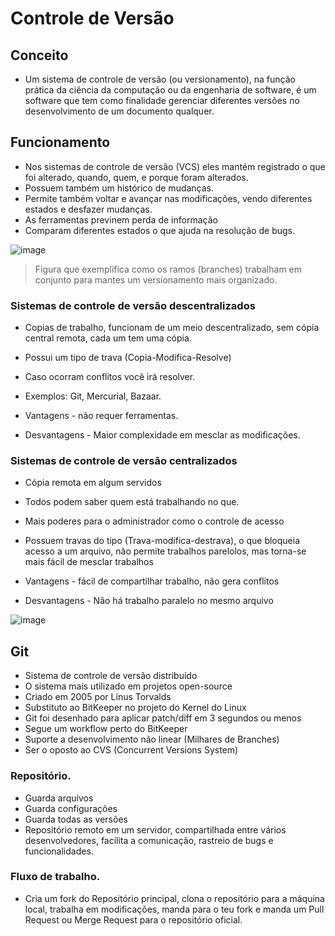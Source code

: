 # Controle de Versão

## Conceito
 - Um sistema de controle de versão (ou versionamento), na função prática da ciência da computação ou da engenharia de software, é um software que tem como finalidade gerenciar diferentes versões no desenvolvimento de um documento qualquer.

## Funcionamento

- Nos sistemas de controle de versão (VCS) eles mantém registrado o que foi alterado, quando, quem, e porque foram alterados.
- Possuem também um histórico de mudanças.
- Permite também  voltar e avançar nas modificações, vendo diferentes estados e desfazer mudanças.
- As ferramentas previnem perda de informação
- Comparam diferentes estados o que ajuda na resolução de bugs.

![image](https://user-images.githubusercontent.com/18054053/47293719-4eba7300-d5e1-11e8-88cf-26be137c3231.png)
> Figura que exemplifica como os ramos (branches) trabalham em conjunto para mantes um versionamento mais organizado.


### Sistemas de controle de versão descentralizados

- Copias de trabalho, funcionam de um meio descentralizado, sem cópia central remota, cada um tem uma cópia.
- Possui um tipo de trava (Copia-Modifica-Resolve)
- Caso ocorram conflitos você irá resolver.
- Exemplos: Git, Mercurial, Bazaar.

- Vantagens - não requer ferramentas.
- Desvantagens - Maior complexidade em mesclar as modificações.


### Sistemas de controle de versão centralizados

- Cópia remota em algum servidos
- Todos podem saber quem está trabalhando no que.
- Mais poderes para o administrador como o controle de acesso

- Possuem travas do tipo (Trava-modifica-destrava), o que bloqueia acesso a um arquivo, não permite trabalhos parelolos, mas torna-se mais fácil de mesclar trabalhos

- Vantagens - fácil de compartilhar trabalho, não gera conflitos
- Desvantagens - Não há trabalho paralelo no mesmo arquivo

![image](https://user-images.githubusercontent.com/18054053/47295114-4ebc7200-d5e5-11e8-8db4-c3e22299e9ed.png)


## Git

- Sistema de controle de versão distribuído
- O sistema mais utilizado em projetos open-source
- Criado em 2005 por Linus Torvalds
- Substituto ao BitKeeper no projeto do Kernel do Linux
- Git foi desenhado para aplicar patch/diff em 3 segundos ou menos
- Segue um workflow perto do BitKeeper
- Suporte a desenvolvimento não linear (Milhares de Branches)
- Ser o oposto ao CVS (Concurrent Versions System)

### Repositório.
- Guarda arquivos
- Guarda configurações
- Guarda todas as versões
- Repositório remoto em um servidor, compartilhada entre vários desenvolvedores, facilita a comunicação, rastreio de bugs e funcionalidades.


### Fluxo de trabalho.

- Cria um fork do Repositório principal, clona o repositório para a máquina local, trabalha em modificações, manda para o teu fork e manda um Pull Request ou Merge Request para o repositório oficial. 
